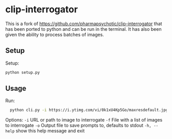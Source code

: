 # clip-interrogator

This is a fork of https://github.com/pharmapsychotic/clip-interrogator that has been ported to python and can be run in the terminal. It has also been given the ability to process batches of images.

## Setup
  Setup:
  ```bash 
  python setup.py 
  ```

## Usage
  Run:
  
  ```bash 
    python cli.py -i https://i.ytimg.com/vi/0k1xU4Kp5Go/maxresdefault.jpg
  ```

  Options:
  `-i` URL or path to image to interrogate
  `-f` File with a list of images to interrogate
  `-o` Output file to save prompts to, defaults to stdout
  `-h, --help` show this help message and exit


